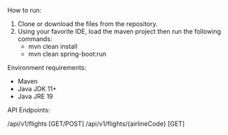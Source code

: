 How to run:
1. Clone or download the files from the repository.
2. Using your favorite IDE, load the maven project then run the following commands:
	- mvn clean install
	- mvn clean spring-boot:run

Environment requirements:

- Maven
- Java JDK 11+
- Java JRE 19

API Endpoints:

/api/v1/flights [GET/POST]
/api/v1/flights/{airlineCode} [GET]